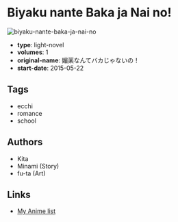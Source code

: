 # Biyaku nante Baka ja Nai no!

![biyaku-nante-baka-ja-nai-no](https://cdn.myanimelist.net/images/manga/3/169787.jpg)

-   **type**: light-novel
-   **volumes**: 1
-   **original-name**: 媚薬なんてバカじゃないの！
-   **start-date**: 2015-05-22

## Tags

-   ecchi
-   romance
-   school

## Authors

-   Kita
-   Minami (Story)
-   fu-ta (Art)

## Links

-   [My Anime list](https://myanimelist.net/manga/89158/Biyaku_nante_Baka_ja_Nai_no)
